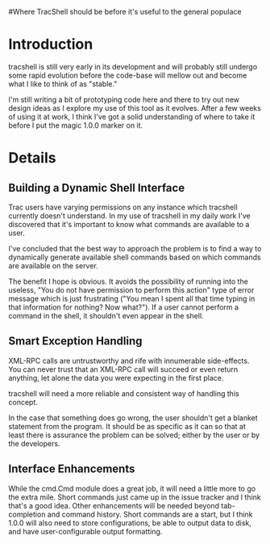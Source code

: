 #Where TracShell should be before it's useful to the general populace

# Introduction #

tracshell is still very early in its development and will probably still undergo some rapid evolution before the code-base will mellow out and become what I like to think of as "stable."

I'm still writing a bit of prototyping code here and there to try out new design ideas as I explore my use of this tool as it evolves. After a few weeks of using it at work, I think I've got a solid understanding of where to take it before I put the magic 1.0.0 marker on it.


# Details #

## Building a Dynamic Shell Interface ##

Trac users have varying permissions on any instance which tracshell currently doesn't understand. In my use of tracshell in my daily work I've discovered that it's important to know what commands are available to a user.

I've concluded that the best way to approach the problem is to find a way to dynamically generate available shell commands based on which commands are available on the server.

The benefit I hope is obvious. It avoids the possibility of running into the useless, "You do not have permission to perform this action" type of error message which is just frustrating ("You mean I spent all that time typing in that information for nothing? Now what?"). If a user cannot perform a command in the shell, it shouldn't even appear in the shell.

## Smart Exception Handling ##

XML-RPC calls are untrustworthy and rife with innumerable side-effects. You can never trust that an XML-RPC call will succeed or even return anything, let alone the data you were expecting in the first place.

tracshell will need a more reliable and consistent way of handling this concept.

In the case that something does go wrong, the user shouldn't get a blanket statement from the program. It should be as specific as it can so that at least there is assurance the problem can be solved; either by the user or by the developers.

## Interface Enhancements ##

While the cmd.Cmd module does a great job, it will need a little more to go the extra mile. Short commands just came up in the issue tracker and I think that's a good idea. Other enhancements will be needed beyond tab-completion and command history. Short commands are a start, but I think 1.0.0 will also need to store configurations, be able to output data to disk, and have user-configurable output formatting.
